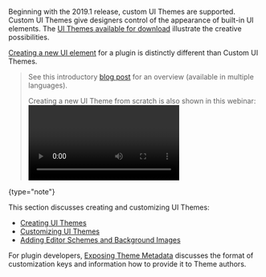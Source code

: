 [//]: # (title: Custom UI Themes)

<!-- Copyright 2000-2022 JetBrains s.r.o. and other contributors. Use of this source code is governed by the Apache 2.0 license that can be found in the LICENSE file. -->

Beginning with the 2019.1 release, custom UI Themes are supported.
Custom UI Themes give designers control of the appearance of built-in UI elements.
The [UI Themes available for download](https://plugins.jetbrains.com/search?headline=164-theme&tags=Theme) illustrate the creative possibilities.

[Creating a new UI element](user_interface_components.md) for a plugin is distinctly different than Custom UI Themes.

> See this introductory [blog post](https://blog.jetbrains.com/platform/2021/10/themes-in-intellij-based-ides/) for an overview (available in multiple languages).
>
> Creating a new UI Theme from scratch is also shown in this webinar:
> <video href="9J0j-90dC60" title="Busy plugin developers series. Episode 3" width="300"/>
>
{type="note"}

This section discusses creating and customizing UI Themes:
* [Creating UI Themes](themes.md)
* [Customizing UI Themes](themes_customize.md)
* [Adding Editor Schemes and Background Images](themes_extras.md)

For plugin developers, [Exposing Theme Metadata](themes_metadata.md) discusses the format of customization keys and information how to provide it to Theme authors.
